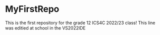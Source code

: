 # MyFirstRepo
This is the first repository for the grade 12 ICS4C 2022/23 class!
This line was editied at school in the VS2022IDE
